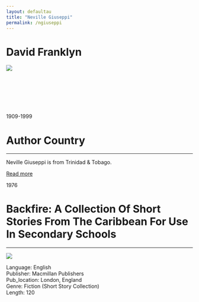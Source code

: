 ```yaml
---
layout: defaultau
title: "Neville Giuseppi"
permalink: /ngiuseppi
---
```

<!-- partial:index.partial.html -->
<div class="content">
    <h1>David Franklyn</h1>
    <div class="quote">
        <div><img src="https://arimacirc.files.wordpress.com/2017/04/neville-crop-1-redo-3.jpg" class="logo"></div>
    </div>
    <div class="timeline">
        <div style="padding-bottom:100px;"></div>
        <div class="block">
            <div class="date right"><p class="right">1909-1999</p></div>
            <div class="dot"></div>
            <div class="left first">
                <h1>Author Country</h1><hr>
            <p>Neville Giuseppi is from Trinidad & Tobago.</p>
                <a href=""_blank">Read more</a>
            </div>
        </div>
        <div class="block">
            <div class="date left"><p class="left">1976</p></div>
            <div class="dot"></div>
            <div class="right">
                <h1>Backfire: A Collection Of Short Stories From The Caribbean For Use In Secondary Schools</h1><hr>
                <p><img src=https://i.gr-assets.com/images/S/compressed.photo.goodreads.com/books/1189612083l/1875986._SY475_.jpg"></p>
                <p>
                Language: English<br/>
                Publisher: Macmillan Publishers<br/>
                Pub_location: London, England<br/>
                Genre: Fiction (Short Story Collection)<br/>
                Length: 120<br/>                   </p>
            </div>
        </div>
       